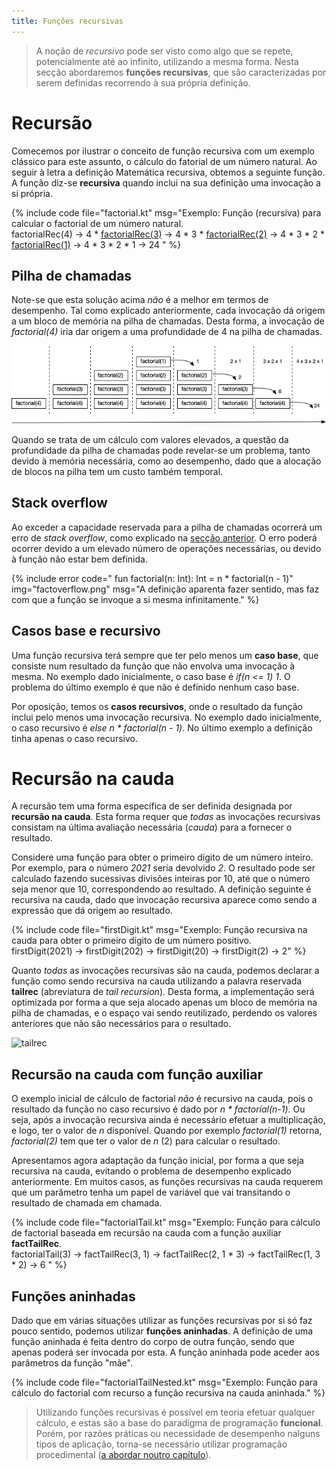 ```yaml
---
title: Funções recursivas
---
```


>A noção de *recursivo* pode ser visto como algo que se repete, potencialmente até ao infinito, utilizando a mesma forma. Nesta secção abordaremos **funções recursivas**, que são caracterizadas por serem definidas recorrendo à sua própria definição.

# Recursão
Comecemos por ilustrar o conceito de função recursiva com um exemplo clássico para este assunto, o cálculo do fatorial de um número natural. Ao seguir à letra a definição Matemática recursiva, obtemos a seguinte função.
A função diz-se **recursiva** quando inclui na sua definição uma invocação a si própria.

{% include code file="factorial.kt"
msg="Exemplo: Função (recursiva) para calcular o factorial de um número natural.<br>
factorialRec(4) &rarr; 4 * <u>factorialRec(3)</u> &rarr; 4 * 3 * <u>factorialRec(2)</u> &rarr; 4 * 3 * 2 * <u>factorialRec(1)</u> &rarr; 4 * 3 * 2 * 1 &rarr; 24
"
%}


## Pilha de chamadas
Note-se que esta solução acima *não* é a melhor em termos de desempenho. Tal como explicado anteriormente, cada invocação dá origem a um bloco de memória na pilha de chamadas. Desta forma, a invocação de *factorial(4)* iria dar origem a uma profundidade de 4 na pilha de chamadas.

![factorial4](factorial4.png)

Quando se trata de um cálculo com valores elevados, a questão da profundidade da pilha de chamadas pode revelar-se um problema, tanto devido à memória necessária, como ao desempenho, dado que a alocação de blocos na pilha tem um custo também temporal.

## Stack overflow

Ao exceder a capacidade reservada para a pilha de chamadas ocorrerá um erro de *stack overflow*, como explicado na [secção anterior](funcoesdep). O erro poderá ocorrer devido a um elevado número de operações necessárias, ou devido à função não estar bem definida.

{% include error code="
fun factorial(n: Int): Int = n * factorial(n - 1)"
img="factoverflow.png"
msg="A definição aparenta fazer sentido, mas faz com que a função se invoque a si mesma infinitamente."
%}

## Casos base e recursivo

Uma função recursiva terá sempre que ter pelo menos um **caso base**, que consiste num resultado da função que não envolva uma invocação à mesma. No exemplo dado inicialmente, o caso base é *if(n <= 1) 1*. O problema do último exemplo é que não é definido nenhum caso base.

Por oposição, temos os **casos recursivos**, onde o resultado da função inclui pelo menos uma invocação recursiva. No exemplo dado inicialmente, o caso recursivo é *else n * factorial(n - 1)*. No último exemplo a definição  tinha apenas o caso recursivo.


# Recursão na cauda

A recursão tem uma forma específica de ser definida designada por **recursão na cauda**. Esta forma requer que *todas* as invocações recursivas consistam na última avaliação necessária (*cauda*) para a fornecer o resultado.

Considere uma função para obter o primeiro dígito de um número inteiro. Por exemplo, para o número *2021* seria devolvido *2*. O resultado pode ser calculado fazendo sucessivas divisões inteiras por 10, até que o número seja menor que 10, correspondendo ao resultado. A definição seguinte é recursiva na cauda, dado que invocação recursiva aparece como sendo a expressão que dá origem ao resultado.

{% include code file="firstDigit.kt"
msg="Exemplo: Função recursiva na cauda para obter o primeiro dígito de um número positivo.<br>
firstDigit(2021) &rarr; firstDigit(202) &rarr; firstDigit(20) &rarr; firstDigit(2) &rarr; 2"
%}

Quanto *todas* as invocações recursivas são na cauda, podemos declarar a função como sendo recursiva na cauda utilizando a palavra reservada **tailrec** (abreviatura de *tail recursion*). Desta forma, a implementação será optimizada por forma a que seja alocado apenas um bloco de memória na pilha de chamadas, e o espaço vai sendo reutilizado, perdendo os valores anteriores que não são necessários para o resultado.

![tailrec](tailrec.png)



## Recursão na cauda com função auxiliar
O exemplo inicial de cálculo de factorial *não* é recursivo na cauda, pois o resultado da função no caso recursivo é dado por *n * factorial(n-1)*. Ou seja, após a invocação recursiva ainda é necessário efetuar a multiplicação, e logo, ter o valor de *n* disponível. Quando por exemplo *factorial(1)* retorna, *factorial(2)* tem que ter o valor de *n* (2) para calcular o resultado.

Apresentamos agora adaptação da função inicial, por forma a que seja recursiva na cauda, evitando o problema de desempenho explicado anteriormente. Em muitos casos, as funções recursivas na cauda requerem que um parâmetro tenha um papel de variável que vai transitando o resultado de chamada em chamada.

{% include code file="factorialTail.kt"
msg="Exemplo: Função para cálculo de factorial baseada em recursão na cauda com a função auxiliar <b>factTailRec</b>.<br>
factorialTail(3) &rarr; factTailRec(3, 1) &rarr; factTailRec(2, 1 * 3) &rarr; factTailRec(1, 3 * 2) &rarr; 6
" %}

## Funções aninhadas
Dado que em várias situações utilizar as funções recursivas por si só faz pouco sentido, podemos utilizar **funções aninhadas**. A definição de uma função aninhada é feita dentro do corpo de outra função, sendo que apenas poderá ser invocada por esta. A função aninhada pode aceder aos parâmetros da função "mãe".

{% include code file="factorialTailNested.kt"
msg="Exemplo: Função para cálculo do factorial com recurso a função recursiva na cauda aninhada."
%}


>Utilizando funções recursivas é possível em teoria efetuar qualquer cálculo, e estas são a base do paradigma de programação **funcional**. Porém, por razões práticas ou necessidade de desempenho nalguns tipos de aplicação, torna-se necessário utilizar programação procedimental ([a abordar noutro capítulo](../04_estado)).
